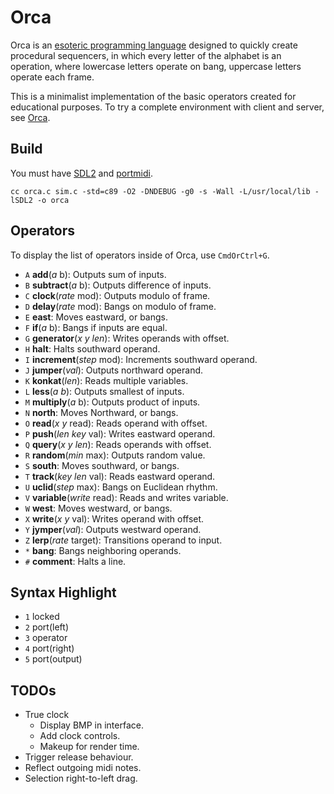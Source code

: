 # Orca

Orca is an [esoteric programming language](https://wiki.xxiivv.com/orca) designed to quickly create procedural sequencers, in which every letter of the alphabet is an operation, where lowercase letters operate on bang, uppercase letters operate each frame.

This is a minimalist implementation of the basic operators created for educational purposes. To try a complete environment with client and server, see [Orca](https://git.sr.ht/~rabbits/orca).

## Build

You must have [SDL2](https://wiki.libsdl.org/) and [portmidi](http://portmedia.sourceforge.net/portmidi/).

```
cc orca.c sim.c -std=c89 -O2 -DNDEBUG -g0 -s -Wall -L/usr/local/lib -lSDL2 -o orca
```

## Operators

To display the list of operators inside of Orca, use `CmdOrCtrl+G`.

- `A` **add**(*a* b): Outputs sum of inputs.
- `B` **subtract**(*a* b): Outputs difference of inputs.
- `C` **clock**(*rate* mod): Outputs modulo of frame.
- `D` **delay**(*rate* mod): Bangs on modulo of frame.
- `E` **east**: Moves eastward, or bangs.
- `F` **if**(*a* b): Bangs if inputs are equal.
- `G` **generator**(*x* *y* *len*): Writes operands with offset.
- `H` **halt**: Halts southward operand.
- `I` **increment**(*step* mod): Increments southward operand.
- `J` **jumper**(*val*): Outputs northward operand.
- `K` **konkat**(*len*): Reads multiple variables.
- `L` **less**(*a* *b*): Outputs smallest of inputs.
- `M` **multiply**(*a* b): Outputs product of inputs.
- `N` **north**: Moves Northward, or bangs.
- `O` **read**(*x* *y* read): Reads operand with offset.
- `P` **push**(*len* *key* val): Writes eastward operand.
- `Q` **query**(*x* *y* *len*): Reads operands with offset.
- `R` **random**(*min* max): Outputs random value.
- `S` **south**: Moves southward, or bangs.
- `T` **track**(*key* *len* val): Reads eastward operand.
- `U` **uclid**(*step* max): Bangs on Euclidean rhythm.
- `V` **variable**(*write* read): Reads and writes variable.
- `W` **west**: Moves westward, or bangs.
- `X` **write**(*x* *y* val): Writes operand with offset.
- `Y` **jymper**(*val*): Outputs westward operand.
- `Z` **lerp**(*rate* target): Transitions operand to input.
- `*` **bang**: Bangs neighboring operands.
- `#` **comment**: Halts a line.

## Syntax Highlight

- `1` locked
- `2` port(left)
- `3` operator
- `4` port(right)
- `5` port(output)

## TODOs

- True clock
	- Display BMP in interface.
	- Add clock controls.
	- Makeup for render time.
- Trigger release behaviour.
- Reflect outgoing midi notes.
- Selection right-to-left drag.
